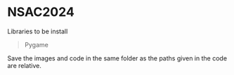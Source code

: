 # NSAC2024

Libraries to be install
>Pygame

Save the images and code in the same folder as the paths given in the code are relative.
